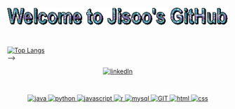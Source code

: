 
<p align="center">
  <img src="text (3).gif" alt="animated" />
</p>

<br>



[![Top Langs](https://github-readme-stats.vercel.app/api/top-langs/?username=Panton99&layout=compact&theme=transparent)](https://github.com/Panton99/github-readme-stats) <br> -->
<p align="center">
<a href="https://www.linkedin.com/in/jisoo-lee-b200a215b/" target="blank"><img src="https://www.vectorlogo.zone/logos/linkedin/linkedin-icon.svg" alt="linkedIn" height="30" width="30"/></a>
</p>

  <br>
<p align="center">
  <a href="https://skillicons.dev">
<!--     <img src="https://skillicons.dev/icons?i=java,js,py,mysql,r,html,css,git" /> -->
      <img src="https://www.vectorlogo.zone/logos/java/java-icon.svg" alt="java" width="65" height="65"/> 
      <img src="https://www.vectorlogo.zone/logos/python/python-icon.svg" alt="python" width="55" height="55"/>
      <img src="https://www.vectorlogo.zone/logos/javascript/javascript-icon.svg" alt="javascript" width="55" height="55"/>
      <img src="https://www.vectorlogo.zone/logos/r-project/r-project-icon.svg" alt="r" width="55" height="55"/>
      <img src="https://www.vectorlogo.zone/logos/mysql/mysql-icon.svg" alt="mysql" width="55" height="55"/>
      <img src="https://www.vectorlogo.zone/logos/git-scm/git-scm-icon.svg" alt="GIT" width="55" height="55"/> 
      <img src="https://www.vectorlogo.zone/logos/w3_html5/w3_html5-icon.svg" alt="html" width="60" height="50"/>
      <img src="https://www.vectorlogo.zone/logos/w3_css/w3_css-icon.svg" alt="css" width="45" height="55"/>
  </a>
</p>

